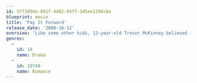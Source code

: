 ```yaml
---
id: 5f73d9da-891f-4d82-83ff-3d5ee129dc6e
blueprint: movie
title: 'Pay It Forward'
release_date: '2000-10-12'
overview: 'Like some other kids, 12-year-old Trevor McKinney believed in the goodness of human nature. Like many other kids, he was determined to change the world for the better. Unlike most other kids, he succeeded.'
genres:
  -
    id: 18
    name: Drama
  -
    id: 10749
    name: Romance
---
```

